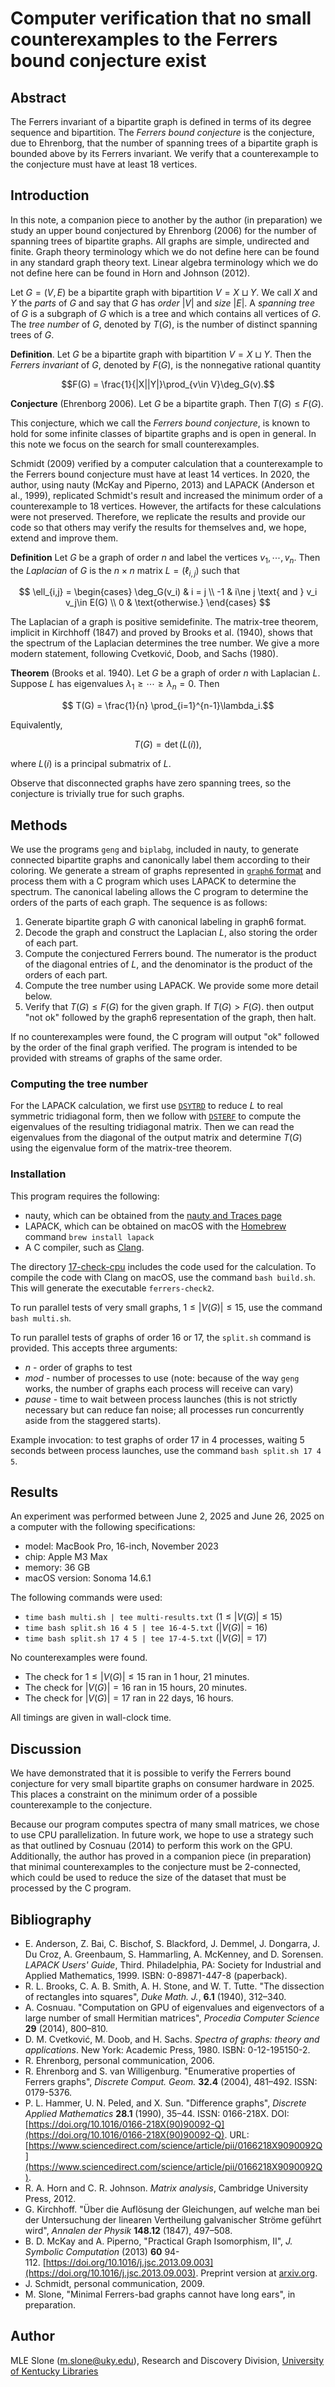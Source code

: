 
# Computer verification that no small counterexamples to the Ferrers bound conjecture exist

## Abstract

The Ferrers invariant of a bipartite graph is defined in terms of its degree sequence and bipartition. The *Ferrers bound conjecture* is the conjecture, due to Ehrenborg, that the number of spanning trees of a bipartite graph is bounded above by its Ferrers invariant. We verify that a counterexample to the conjecture must have at least 18 vertices.

## Introduction

In this note, a companion piece to another by the author (in preparation) we study an upper bound conjectured by Ehrenborg (2006) for the number of spanning trees of bipartite graphs. All graphs are simple, undirected and finite. Graph theory terminology which we do not define here can be found in any standard graph theory text. Linear algebra terminology which we do not define here can be found in Horn and Johnson (2012).

Let $G = (V, E)$ be a bipartite graph with bipartition $V = X \sqcup Y.$ We call $X$ and $Y$ the *parts* of $G$ and say that $G$ has *order* $|V|$ and *size* $|E|$. A *spanning tree* of $G$ is a subgraph of $G$ which is a tree and which contains all vertices of $G.$ The *tree number* of $G,$ denoted by $T(G)$, is the number of distinct spanning trees of $G.$

**Definition**. Let $G$ be a bipartite graph with bipartition $V = X \sqcup Y$. Then the *Ferrers invariant* of $G,$ denoted by $F(G),$ is the nonnegative rational quantity

$$F(G) = \frac{1}{|X||Y|}\prod_{v\in V}\deg_G(v).$$

**Conjecture** (Ehrenborg 2006). Let $G$ be a bipartite graph. Then $T(G) \le F(G).$

This conjecture, which we call the *Ferrers bound conjecture*, is known to hold for some infinite classes of bipartite graphs and is open in general. In this note we focus on the search for small counterexamples.

Schmidt (2009) verified by a computer calculation that a counterexample to the Ferrers bound conjecture must have at least 14 vertices. In 2020, the author, using nauty (McKay and Piperno, 2013) and LAPACK (Anderson et al., 1999), replicated Schmidt's result and increased the minimum order of a counterexample to 18 vertices. However, the artifacts for these calculations were not preserved. Therefore, we replicate the results and provide our code so that others may verify the results for themselves and, we hope, extend and improve them.

**Definition** Let $G$ be a graph of order $n$ and label the vertices $v_1, \cdots, v_n.$ Then the *Laplacian* of $G$ is the $n \times n$ matrix $L = (\ell_{i,j})$ such that

$$
\ell_{i,j} = \begin{cases}
\deg_G(v_i) & i = j \\
-1 & i\ne j \text{ and } v_i v_j\in E(G) \\
0 & \text{otherwise.}
\end{cases}
$$

The Laplacian of a graph is positive semidefinite. The matrix-tree theorem, implicit in Kirchhoff (1847) and proved by Brooks et al. (1940), shows that the spectrum of the Laplacian determines the tree number. We give a more modern statement, following Cvetković, Doob, and Sachs (1980).

**Theorem** (Brooks et al. 1940). Let $G$ be a graph of order $n$ with Laplacian $L$. Suppose $L$ has eigenvalues $\lambda_1 \ge \cdots \ge \lambda_n = 0.$ Then

$$ T(G) = \frac{1}{n} \prod_{i=1}^{n-1}\lambda_i.$$

Equivalently,

$$ T(G) = \det(L(i)),$$

where $L(i)$ is a principal submatrix of $L$.

Observe that disconnected graphs have zero spanning trees, so the conjecture is trivially true for such graphs.
## Methods

We use the programs `geng` and `biplabg`, included in nauty, to generate connected bipartite graphs and canonically label them according to their coloring. We generate a stream of graphs represented in [`graph6` format](https://users.cecs.anu.edu.au/~bdm/data/formats.txt) and process them with a C program which uses LAPACK to determine the spectrum. The canonical labeling allows the C program to determine the orders of the parts of each graph. The sequence is as follows:

1. Generate bipartite graph $G$ with canonical labeling in graph6 format.
2. Decode the graph and construct the Laplacian $L$, also storing the order of each part.
3. Compute the conjectured Ferrers bound. The numerator is the product of the diagonal entries of $L$, and the denominator is the product of the orders of each part.
4. Compute the tree number using LAPACK. We provide some more detail below.
5. Verify that $T(G) \le F(G)$ for the given graph. If $T(G) > F(G).$ then output "not ok" followed by the graph6 representation of the graph, then halt.

If no counterexamples were found, the C program will output "ok" followed by the order of the final graph verified. The program is intended to be provided with streams of graphs of the same order.
### Computing the tree number

For the LAPACK calculation, we first use [`DSYTRD`](https://www.netlib.org/lapack/explore-html-3.6.1/d3/db6/group__double_s_ycomputational_gaefcd0b153f8e0c36b510af4364a12cd2.html) to reduce $L$ to real symmetric tridiagonal form, then we follow with [`DSTERF`](https://www.netlib.org/lapack/explore-html-3.6.1/d9/df2/dsterf_8f_af0616552c11358ae8298d0ac18ac023c.html) to compute the eigenvalues of the resulting tridiagonal matrix. Then we can read the eigenvalues from the diagonal of the output matrix and determine $T(G)$ using the eigenvalue form of the matrix-tree theorem.

### Installation

This program requires the following:

* nauty, which can be obtained from the [nauty and Traces page](https://pallini.di.uniroma1.it/)
* LAPACK, which can be obtained on macOS with the [Homebrew](https://brew.sh/) command `brew install lapack`
* A C compiler, such as [Clang](https://clang.llvm.org/).

The directory [17-check-cpu](17-check-cpu/) includes the code used for the calculation. To compile the code with Clang on macOS, use the command `bash build.sh`. This will generate the executable `ferrers-check2`.

To run parallel tests of very small graphs, $1 \le |V(G)| \le 15,$ use the command `bash multi.sh`.

To run parallel tests of graphs of order 16 or 17, the `split.sh` command is provided. This accepts three arguments:
* *n* - order of graphs to test
* *mod* - number of processes to use (note: because of the way `geng` works, the number of graphs each process will receive can vary)
* *pause* - time to wait between process launches (this is not strictly necessary but can reduce fan noise; all processes run concurrently aside from the staggered starts).

Example invocation: to test graphs of order 17 in 4 processes, waiting 5 seconds between process launches, use the command `bash split.sh 17 4 5`.
## Results

An experiment was performed between June 2, 2025 and June 26, 2025 on a computer with the following specifications:
* model: MacBook Pro, 16-inch, November 2023
* chip: Apple M3 Max
* memory: 36 GB
* macOS version: Sonoma 14.6.1

The following commands were used:
* `time bash multi.sh | tee multi-results.txt` ($1 \le |V(G)| \le 15$)
* `time bash split.sh 16 4 5 | tee 16-4-5.txt` ($|V(G)| = 16$)
* `time bash split.sh 17 4 5 | tee 17-4-5.txt` ($|V(G)| = 17$)

No counterexamples were found.

* The check for $1\le |V(G)| \le 15$ ran in 1 hour, 21 minutes.
* The check for $|V(G)| = 16$ ran in 15 hours, 20 minutes.
* The check for $|V(G)| = 17$ ran in 22 days, 16 hours.

All timings are given in wall-clock time.
## Discussion

We have demonstrated that it is possible to verify the Ferrers bound conjecture for very small bipartite graphs on consumer hardware in 2025. This places a constraint on the minimum order of a possible counterexample to the conjecture.

Because our program computes spectra of many small matrices, we chose to use CPU parallelization. In future work, we hope to use a strategy such as that outlined by Cosnuau (2014) to perform this work on the GPU. Additionally, the author has proved in a companion piece (in preparation) that minimal counterexamples to the conjecture must be 2-connected, which could be used to reduce the size of the dataset that must be processed by the C program.
## Bibliography

* E. Anderson, Z. Bai, C. Bischof, S. Blackford, J. Demmel, J. Dongarra, J. Du Croz, A. Greenbaum, S. Hammarling, A. McKenney, and D. Sorensen. _LAPACK Users' Guide_, Third. Philadelphia, PA: Society for Industrial and Applied Mathematics, 1999. ISBN: 0-89871-447-8 (paperback).
* R. L. Brooks, C. A. B. Smith, A. H. Stone, and W. T. Tutte. "The dissection of rectangles into squares", _Duke Math. J._, **6.1** (1940), 312&ndash;340.
* A. Cosnuau. "Computation on GPU of eigenvalues and eigenvectors of a large number of small Hermitian matrices", _Procedia Computer Science_ **29** (2014), 800&ndash;810.
* D. M. Cvetković, M. Doob, and H. Sachs. _Spectra of graphs: theory and applications_. New York: Academic Press, 1980. ISBN: 0-12-195150-2.
* R. Ehrenborg, personal communication, 2006.
* R. Ehrenborg and S. van Willigenburg. "Enumerative properties of Ferrers graphs", _Discrete Comput. Geom._ **32.4** (2004), 481&ndash;492. ISSN: 0179-5376.
* P. L. Hammer, U. N. Peled, and X. Sun. "Difference graphs", _Discrete Applied Mathematics_ **28.1** (1990), 35&ndash;44. ISSN: 0166-218X. DOI: [https://doi.org/10.1016/0166-218X(90)90092-Q](https://doi.org/10.1016/0166-218X(90)90092-Q). URL: [https://www.sciencedirect.com/science/article/pii/0166218X9090092Q](https://www.sciencedirect.com/science/article/pii/0166218X9090092Q).
* R. A. Horn  and C. R. Johnson. _Matrix analysis_, Cambridge University Press, 2012.
* G. Kirchhoff. "Über die Auflösung der Gleichungen, auf welche man bei der Untersuchung der linearen Vertheilung galvanischer Ströme geführt wird", _Annalen der Physik_ **148.12** (1847), 497&ndash;508.
* B. D. McKay and A. Piperno, "Practical Graph Isomorphism, II", _J. Symbolic Computation_ (2013) **60** 94-112. [https://doi.org/10.1016/j.jsc.2013.09.003](https://doi.org/10.1016/j.jsc.2013.09.003). Preprint version at [arxiv.org](https://arxiv.org/abs/1301.1493).
* J. Schmidt, personal communication, 2009.
* M. Slone, "Minimal Ferrers-bad graphs cannot have long ears", in preparation.

## Author

MLE Slone (m.slone@uky.edu), Research and Discovery Division, [University of Kentucky Libraries](https://libraries.uky.edu)
